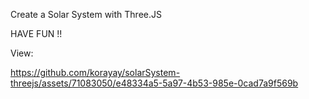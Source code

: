 Create a Solar System with Three.JS

HAVE FUN !! 

View:

https://github.com/korayay/solarSystem-threejs/assets/71083050/e48334a5-5a97-4b53-985e-0cad7a9f569b

